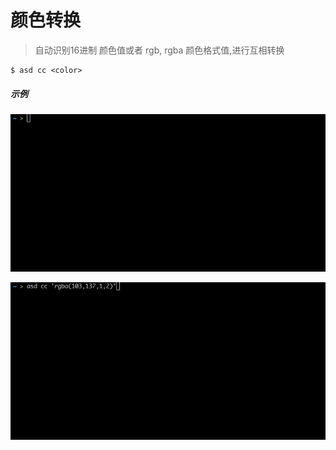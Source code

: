# 颜色转换

> 自动识别16进制 颜色值或者 rgb, rgba 颜色格式值,进行互相转换

```shell
$ asd cc <color> 
```

##### 示例

![1](/cc1.gif)


![2](/cc2.gif)